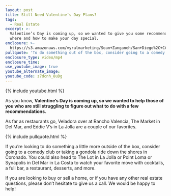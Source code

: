 ```yaml
---
layout: post
title: Still Need Valentine’s Day Plans?
tags:
  - Real Estate
excerpt: >-
  Valentine’s Day is coming up, so we wanted to give you some recommendations on
  where and how to make your day special.
enclosure: >-
  https://s3.amazonaws.com/vyralmarketing/Sean+Zanganeh/San+Diego%2C+CA+Real+Estate+Our+Valentine%E2%80%99s+Day+date+recommendations.mp4
pullquote: 'To do something out of the box, consider going to a comedy club!'
enclosure_type: video/mp4
enclosure_time:
use_youtube_image: true
youtube_alternate_image:
youtube_code: z7dcnh_8uDg
---
```


{% include youtube.html %}

As you know, **Valentine’s Day is coming up, so we wanted to help those of you who are still struggling to figure out what to do with a few recommendations.**

As far as restaurants go, Veladora over at Rancho Valencia, The Market in Del Mar, and Eddie V’s in La Jolla are a couple of our favorites.

{% include pullquote.html %}

If you’re looking to do something a little more outside of the box, consider going to a comedy club or taking a gondola ride down the shores in Coronado. You could also head to The Lot in La Jolla or Point Loma or Synapolis in Del Mar in La Costa to watch your favorite move with cocktails, a full bar, a restaurant, desserts, and more.

If you are looking to buy or sell a home, or if you have any other real estate questions, please don’t hesitate to give us a call. We would be happy to help\!
